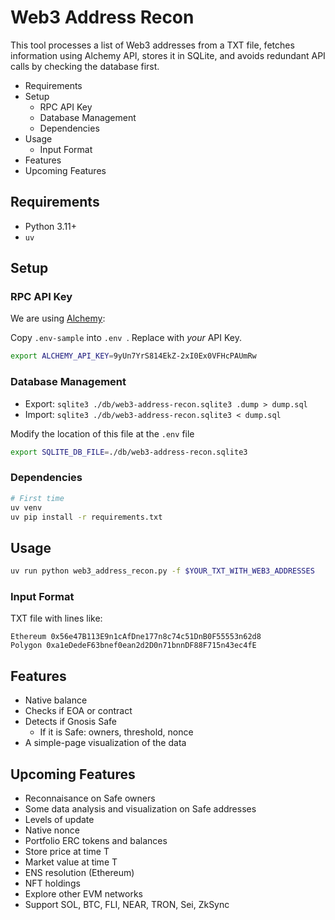 # Web3 Address Recon

This tool processes a list of Web3 addresses from a TXT file, fetches information using Alchemy API, stores it in SQLite, and avoids redundant API calls by checking the database first.

<!-- MarkdownTOC -->

- Requirements
- Setup
    - RPC API Key
    - Database Management
    - Dependencies
- Usage
    - Input Format
- Features
- Upcoming Features

<!-- /MarkdownTOC -->

## Requirements

- Python 3.11+
- `uv`

## Setup

### RPC API Key

We are using [Alchemy](http://alchemy.com/):

Copy `.env-sample` into `.env `. Replace with _your_ API Key.

```bash
export ALCHEMY_API_KEY=9yUn7YrS814EkZ-2xI0Ex0VFHcPAUmRw
```

### Database Management

- Export: `sqlite3 ./db/web3-address-recon.sqlite3 .dump > dump.sql`
- Import: `sqlite3 ./db/web3-address-recon.sqlite3 < dump.sql`

Modify the location of this file at the `.env` file

```bash
export SQLITE_DB_FILE=./db/web3-address-recon.sqlite3
```

### Dependencies

```bash
# First time
uv venv
uv pip install -r requirements.txt
```

## Usage

```bash
uv run python web3_address_recon.py -f $YOUR_TXT_WITH_WEB3_ADDRESSES
```

### Input Format

TXT file with lines like:

```
Ethereum 0x56e47B113E9n1cAfDne177n8c74c51DnB0F55553n62d8
Polygon 0xa1eDedeF63bnef0ean2d2D0n71bnnDF88F715n43ec4fE
```

## Features

- Native balance
- Checks if EOA or contract
- Detects if Gnosis Safe
  - If it is Safe: owners, threshold, nonce
- A simple-page visualization of the data

## Upcoming Features

- Reconnaisance on Safe owners
- Some data analysis and visualization on Safe addresses
- Levels of update
- Native nonce
- Portfolio ERC tokens and balances
- Store price at time T
- Market value at time T
- ENS resolution (Ethereum)
- NFT holdings
- Explore other EVM networks
- Support SOL, BTC, FLI, NEAR, TRON, Sei, ZkSync
